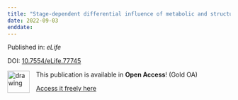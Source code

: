 ```yaml
---
title: "Stage-dependent differential influence of metabolic and structural networks on memory across Alzheimer's disease continuum."
date: 2022-09-03
enddate:
---
```


Published in: *eLife*

DOI: [10.7554/eLife.77745](https://doi.org/10.7554/eLife.77745)

<img src="https://upload.wikimedia.org/wikipedia/commons/thumb/7/77/Open_Access_logo_PLoS_transparent.svg/800px-Open_Access_logo_PLoS_transparent.svg.png" alt="drawing" width="50" align="left"/> &nbsp;&nbsp;&nbsp;This publication is available in **Open Access**! (Gold OA)

&nbsp;&nbsp;&nbsp;<a href="https://doi.org/10.7554/elife.77745">Access it freely here</a>

